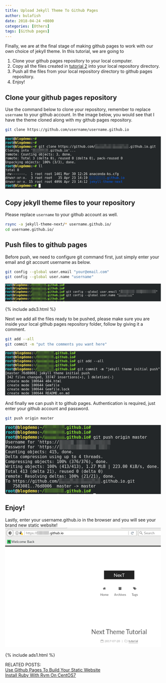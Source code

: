 ```yaml
---
title: Upload Jekyll Theme To Github Pages
author: bulafish
date: 2018-04-24 +0800
categories: [Others]
tags: [Github pages]
---
```


Finally, we are at the final stage of making github pages to work with our own choice of jekyll theme.  In this tutorial, we are going to
1. Clone your github pages repository to your local computer.
2. Copy all the files created in [tutorial 2](https://www.bulafish.com/sharings/centos/2018/04/24/install-ruby-with-rvm-on-centos7/) into your local repository directory.
3. Push all the files from your local repository directory to github pages repository.
4. Enjoy!

## Clone your github pages repository
Use the command below to clone your repository, remember to replace `username` to your github account.  In the image below, you would see that I have the theme cloned along with my github pages repository.
```bash
git clone https://github.com/username/username.github.io
```
![git clone](/assets/img/2018042320.png)

## Copy jekyll theme files to your repository
Please replace `username` to your github account as well.
```bash
rsync -a jekyll-theme-next/* username.github.io/
cd username.github.io/
```
## Push files to github pages
Before push, we need to configure git command first, just simply enter your email and git account username as below.
```bash
git config --global user.email "your@email.com"
git config --global user.name "username"
```
![git config](/assets/img/2018042322.png)

{% include ads3.html %}

Next we add all the files ready to be pushed, please make sure you are inside your local github pages repository folder, follow by giving it a comment.
```bash
git add --all
git commit -m "put the comments you want here"
```
![git](/assets/img/2018042323.png)

And finally we can push it to github pages.  Authentication is required, just enter your github account and password.
```bash
git push origin master
```
![git push](/assets/img/2018042324.png)

## Enjoy!
Lastly, enter your username.github.io in the browser and you will see your brand new static website!
<br>![github pages](/assets/img/2018042325.png)

{% include ads1.html %}

RELATED POSTS:
<br>[Use Github Pages To Build Your Static Website](https://www.bulafish.com/sharings/2018/04/23/use-github-page-to-build-your-static-website/)
<br>[Install Ruby With Rvm On CentOS7](https://www.bulafish.com/sharings/centos/2018/04/24/install-ruby-with-rvm-on-centos7/)
